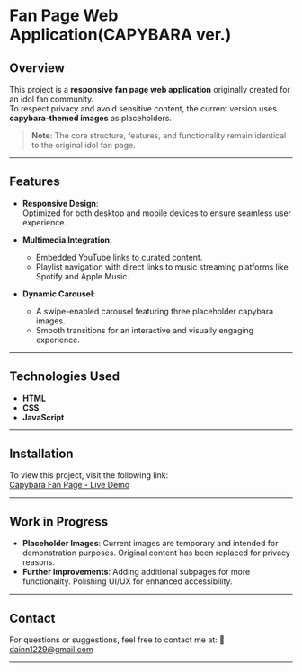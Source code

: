 # Fan Page Web Application(CAPYBARA ver.)

## Overview
This project is a **responsive fan page web application** originally created for an idol fan community.  
To respect privacy and avoid sensitive content, the current version uses **capybara-themed images** as placeholders.  
> **Note**: The core structure, features, and functionality remain identical to the original idol fan page.

---

## Features
- **Responsive Design**:  
  Optimized for both desktop and mobile devices to ensure seamless user experience.  

- **Multimedia Integration**:  
  - Embedded YouTube links to curated content.  
  - Playlist navigation with direct links to music streaming platforms like Spotify and Apple Music.  

- **Dynamic Carousel**:  
  - A swipe-enabled carousel featuring three placeholder capybara images.  
  - Smooth transitions for an interactive and visually engaging experience.

---

## Technologies Used
- **HTML**  
- **CSS**  
- **JavaScript**

---
## Installation
To view this project, visit the following link:  
[Capybara Fan Page - Live Demo](https://qkrekdls.github.io/CAPYBARA/)

---

## Work in Progress

- **Placeholder Images**:
Current images are temporary and intended for demonstration purposes. Original content has been replaced for privacy reasons.
- **Further Improvements**:
Adding additional subpages for more functionality.
Polishing UI/UX for enhanced accessibility.

---

## Contact

For questions or suggestions, feel free to contact me at:
📧 dainn1229@gmail.com

---
